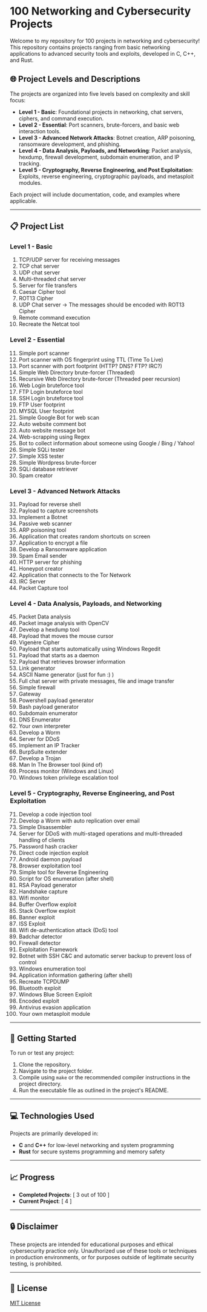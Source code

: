 # 100 Networking and Cybersecurity Projects

Welcome to my repository for 100 projects in networking and cybersecurity! This repository contains projects ranging from basic networking applications to advanced security tools and exploits, developed in C, C++, and Rust.

## 🌐 Project Levels and Descriptions

The projects are organized into five levels based on complexity and skill focus:

- **Level 1 - Basic**: Foundational projects in networking, chat servers, ciphers, and command execution.
- **Level 2 - Essential**: Port scanners, brute-forcers, and basic web interaction tools.
- **Level 3 - Advanced Network Attacks**: Botnet creation, ARP poisoning, ransomware development, and phishing.
- **Level 4 - Data Analysis, Payloads, and Networking**: Packet analysis, hexdump, firewall development, subdomain enumeration, and IP tracking.
- **Level 5 - Cryptography, Reverse Engineering, and Post Exploitation**: Exploits, reverse engineering, cryptographic payloads, and metasploit modules.

Each project will include documentation, code, and examples where applicable.

---

## 📋 Project List

### Level 1 - Basic

1. TCP/UDP server for receiving messages
2. TCP chat server
3. UDP chat server
4. Multi-threaded chat server
5. Server for file transfers
6. Caesar Cipher tool
7. ROT13 Cipher
8. UDP Chat server -> The messages should be encoded with ROT13 Cipher
9. Remote command execution
10. Recreate the Netcat tool

### Level 2 - Essential

11. Simple port scanner
12. Port scanner with OS fingerprint using TTL (Time To Live)
13. Port scanner with port footprint (HTTP? DNS? FTP? IRC?)
14. Simple Web Directory brute-forcer (Threaded)
15. Recursive Web Directory brute-forcer (Threaded peer recursion)
16. Web Login bruteforce tool
17. FTP Login bruteforce tool
18. SSH Login bruteforce tool
19. FTP User footprint
20. MYSQL User footprint
21. Simple Google Bot for web scan
22. Auto website comment bot
23. Auto website message bot
24. Web-scrapping using Regex
25. Bot to collect information about someone using Google / Bing / Yahoo!
26. Simple SQLi tester
27. Simple XSS tester
28. Simple Wordpress brute-forcer
29. SQLi database retriever
30. Spam creator

### Level 3 - Advanced Network Attacks

31. Payload for reverse shell
32. Payload to capture screenshots
33. Implement a Botnet
34. Passive web scanner
35. ARP poisoning tool
36. Application that creates random shortcuts on screen
37. Application to encrypt a file
38. Develop a Ransomware application
39. Spam Email sender
40. HTTP server for phishing
41. Honeypot creator
42. Application that connects to the Tor Network
43. IRC Server
44. Packet Capture tool

### Level 4 - Data Analysis, Payloads, and Networking

45. Packet Data analysis
46. Packet image analysis with OpenCV
47. Develop a hexdump tool
48. Payload that moves the mouse cursor
49. Vigenère Cipher
50. Payload that starts automatically using Windows Regedit
51. Payload that starts as a daemon
52. Payload that retrieves browser information
53. Link generator
54. ASCII Name generator (just for fun :) )
55. Full chat server with private messages, file and image transfer
56. Simple firewall
57. Gateway
58. Powershell payload generator
59. Bash payload generator
60. Subdomain enumerator
61. DNS Enumerator
62. Your own interpreter
63. Develop a Worm
64. Server for DDoS
65. Implement an IP Tracker
66. BurpSuite extender
67. Develop a Trojan
68. Man In The Browser tool (kind of)
69. Process monitor (Windows and Linux)
70. Windows token privilege escalation tool

### Level 5 - Cryptography, Reverse Engineering, and Post Exploitation

71. Develop a code injection tool
72. Develop a Worm with auto replication over email
73. Simple Disassembler
74. Server for DDoS with multi-staged operations and multi-threaded handling of clients
75. Password hash cracker
76. Direct code injection exploit
77. Android daemon payload
78. Browser exploitation tool
79. Simple tool for Reverse Engineering
80. Script for OS enumeration (after shell)
81. RSA Payload generator
82. Handshake capture
83. Wifi monitor
84. Buffer Overflow exploit
85. Stack Overflow exploit
86. Banner exploit
87. ISS Exploit
88. Wifi de-authentication attack (DoS) tool
89. Badchar detector
90. Firewall detector
91. Exploitation Framework
92. Botnet with SSH C&C and automatic server backup to prevent loss of control
93. Windows enumeration tool
94. Application information gathering (after shell)
95. Recreate TCPDUMP
96. Bluetooth exploit
97. Windows Blue Screen Exploit
98. Encoded exploit
99. Antivirus evasion application
100.  Your own metasploit module

---

## 🚀 Getting Started

To run or test any project:

1. Clone the repository.
2. Navigate to the project folder.
3. Compile using `make` or the recommended compiler instructions in the project directory.
4. Run the executable file as outlined in the project's README.

---

## 💻 Technologies Used

Projects are primarily developed in:

- **C** and **C++** for low-level networking and system programming
- **Rust** for secure systems programming and memory safety

---

## 📈 Progress

- **Completed Projects**: [ 3 out of 100 ]
- **Current Project**: [ 4 ]

---

## 🔒 Disclaimer

These projects are intended for educational purposes and ethical cybersecurity practice only. Unauthorized use of these tools or techniques in production environments, or for purposes outside of legitimate security testing, is prohibited.

---

## 📄 License

[MIT License](LICENSE)
